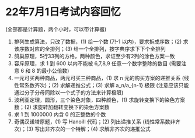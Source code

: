 # 22年7月1日考试内容回忆

(全部都是计算题，两个小时，可以带计算器)

1. 排列生成算法，只改了数据，(1) 给一个数 (7!-1 以内)，要求拆成序数；(2) 求该序数对应的全排列；(3) 给一个全排列，按字典序求下下个全排列
2. 鸽巢原理，5行33列的方格，两种颜色，求证至少有2列的涂色方案一致
3. 容斥原理，求 1 到 600 以内不能被 6,7,8,9 任意一个数字整除的数目 (需要注意 6 和 8 的最小公倍数)
4. 一元可买两种商品，两元可买三种商品，(1) 求 n 元的购买方案的递推关系 (线性常系数齐次)；(2) 求解递推公式；(3) 求解 a\_n/a\_{n-1} 极限 (注意应该只能通过分子分母同除以一个式子的方法来计算极限)
5. 波利亚定理，圆形，三个染色对象，四种颜色，(1) 求旋转变换下的染色方案数；(2) 求旋转加翻转变换下的染色方案数
6. 求 1 到 1000000 内含 0 的正整数的个数
7. 奇偶汉诺塔原题，(1) 写 HanoiII 代码；(2) 列出递推关系 (线性常系数非齐次)；(3) 写出非齐次的一个特解；(4) 求解非齐次的递推公式
